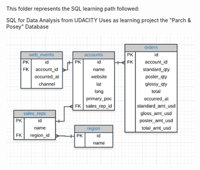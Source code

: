 This folder represents the SQL learning path followed:

SQL for Data Analysis from UDACITY
Uses as learning project the "Parch & Posey" Database

![alt text](https://github.com/Elpuma/SQL-DEV-FOLDER/blob/master/SQL%20for%20Data%20Analysis%20-%20Udacity/erd.png?raw=true)
